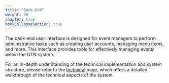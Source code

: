```yaml
---
title: "Back-End"
weight: 30
chapter: true
bookCollapseSection: true
---
```


The back-end user interface is designed for event managers to perform administrative tasks such as creating user accounts, managing menu items, and more. This interface provides tools for effectively managing events within the UTN system.

For an in-depth understanding of the technical implementation and system structure, please refer to the [technical](../technical/) page, which offers a detailed walkthrough of the technical aspects of the system.
